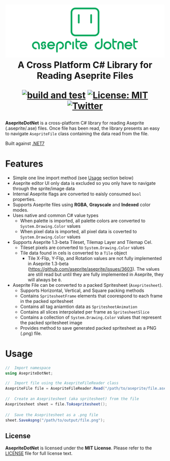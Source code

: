<h1 align="center">
<img src="https://raw.githubusercontent.com/AristurtleDev/AsepriteDotNet/main/.github/images/aseprite-dotnet-banner.png" alt="AsepriteDotNet Logo">
<br/>
A Cross Platform C# Library for Reading Aseprite Files

[![build and test](https://github.com/AristurtleDev/AsepriteDotNet/actions/workflows/build-and-test.yml/badge.svg)](https://github.com/AristurtleDev/AsepriteDotNet/actions/workflows/build-and-test.yml)
[![License: MIT](https://img.shields.io/badge/📃%20license-MIT-blue?style=flat)](LICENSE)
[![Twitter](https://img.shields.io/badge/%20-Share%20On%20Twitter-555?style=flat&logo=twitter)](https://twitter.com/intent/tweet?text=AsepriteDotNet%20by%20%40aristurtledev%0A%0AA%20new%20cross-platform%20library%20in%20C%23%20for%20reading%20Aseprite%20.ase%2F.aseprite%20files.%20https%3A%2F%2Fgithub.com%2FAristurtleDev%2FAsepriteDotNet%0A%0A%23aseprite%20%23dotnet%20%23csharp%20%23oss%0A)
</h1>

**AsepriteDotNet** is a cross-platform C# library for reading Aseprite (.aseprite/.ase) files.  Once file has been read, the library presents an easy to navigate `AsepriteFile` class containing the data read from the file.

Built against [.NET7](https://dotnet.microsoft.com/en-us/)

# Features
* Simple one line import method (see [Usage](#usage) section below)
* Aseprite editor UI only data is excluded so you only have to navigate through the sprite/image data
* Internal Aseprite flags are converted to eaisly consumed `bool` properties.
* Supports Aseprite files using **RGBA**, **Grayscale** and **Indexed** color modes.
* Uses native and common C# value types
    * When palette is imported, all palette colors are converted to `System.Drawing.Color` values
    * When pixel data is imported, all pixel data is coverted to `System.Drawing.Color` values
* Supports Aseprite 1.3-beta Tileset, Tilemap Layer and Tilemap Cel.
    * Tileset pixels are converted to `System.Drawing.Color` values
    * Tile data found in cels is converted to a `Tile` object
        * Tile X-Flip, Y-Flip, and Rotation values are not fully implemented in Aseprite 1.3-beta (https://github.com/aseprite/aseprite/issues/3603). The values are still read but until they are fully implemented in Aseprite, they will always be `0`.
* Aseprite File can be converted to a packed Spritesheet (`Asepritesheet`).
    * Supports Horizontal, Vertical, and Square packing methods
    * Contains `SpritesheetFrame` elements that coorespond to each frame in the packed spritesheet
    * Contains all tag aniamtion data as `SpritesheetAnimation`
    * Contains all slices interpolated per frame as `SpritesheetSlice`
    * Contains a collection of `System.Drawing.Color` values that represent the packed spritesheet image
    * Provides method to save generated packed spritesheet as a PNG (.png) file.

# Usage

```csharp
//  Import namespace
using AsepriteDotNet;
```

```csharp
//  Import file using the AsepriteFileReader class
AsepriteFile file = AsepriteFileReader.Read("/path/to/aseprite/file.aseprite");

//  Create an Asepritesheet (aka spritesheet) from the file
Asepritesheet sheet = file.ToAsepritesheet();

//  Save the Asepritesheet as a .png file
sheet.SaveAspng("/path/to/output/file.png");
```

## License
**AsepriteDotNet** is licensed under the **MIT License**.  Please refer to the [LICENSE](LICENSE) file for full license text.
